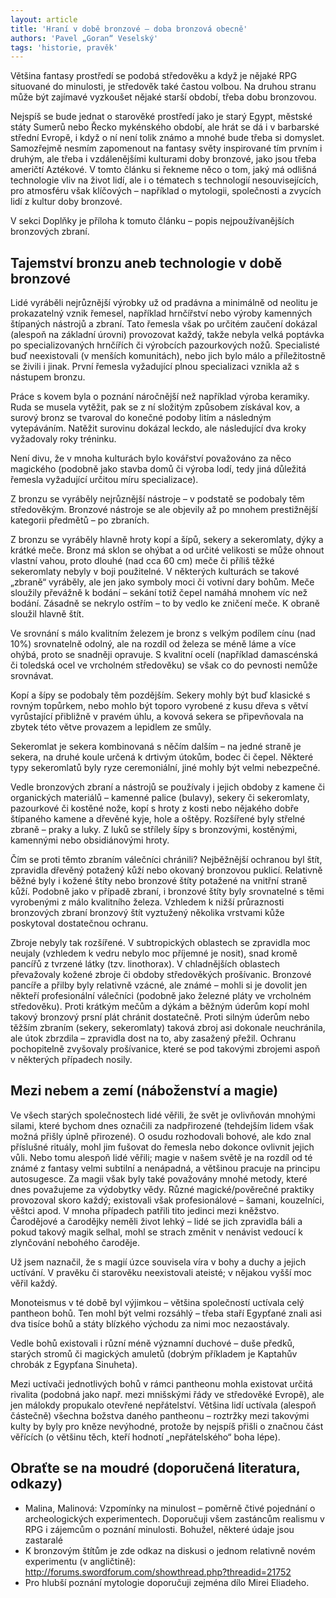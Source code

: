 ```yaml
---
layout: article
title: 'Hraní v době bronzové – doba bronzová obecně'
authors: 'Pavel „Goran“ Veselský'
tags: 'historie, pravěk'
---
```


Většina fantasy prostředí se podobá středověku a když je nějaké RPG situované do minulosti, je středověk také častou volbou. Na druhou stranu může být zajímavé vyzkoušet nějaké starší období, třeba dobu bronzovou. 

Nejspíš se bude jednat o starověké prostředí jako je starý Egypt, městské státy Sumerů nebo Řecko mykénského období, ale hrát se dá i v barbarské střední Evropě, i když o ní není tolik známo a mnohé bude třeba si domyslet. Samozřejmě nesmím zapomenout na fantasy světy inspirované tím prvním i druhým, ale třeba i vzdálenějšími kulturami doby bronzové, jako jsou třeba američtí Aztékové. V tomto článku si řekneme něco o tom, jaký má odlišná technologie vliv na život lidí, ale i o tématech s technologií nesouvisejících, pro atmosféru však klíčových – například o mytologii, společnosti a zvycích lidí z kultur doby bronzové.

V sekci Doplňky je příloha k tomuto článku – popis nejpoužívanějších bronzových zbraní. 

## Tajemství bronzu aneb technologie v době bronzové

Lidé vyráběli nejrůznější výrobky už od pradávna a minimálně od neolitu je prokazatelný vznik řemesel, například hrnčířství nebo výroby kamenných štípaných nástrojů a zbraní. Tato řemesla však po určitém zaučení dokázal (alespoň na základní úrovni) provozovat každý, takže nebyla velká poptávka po specializovaných hrnčířích či výrobcích pazourkových nožů. Specialisté buď neexistovali (v menších komunitách), nebo jich bylo málo a příležitostně se živili i jinak. První řemesla vyžadující plnou specializaci vznikla až s nástupem bronzu. 

Práce s kovem byla o poznání náročnější než například výroba keramiky. Ruda se musela vytěžit, pak se z ní složitým způsobem získával kov, a surový bronz se tvaroval do konečné podoby litím a následným vytepáváním. Natěžit surovinu dokázal leckdo, ale následující dva kroky vyžadovaly roky tréninku. 

Není divu, že v mnoha kulturách bylo kovářství považováno za něco magického (podobně jako stavba domů či výroba lodí, tedy jiná důležitá řemesla vyžadující určitou míru specializace). 

Z bronzu se vyráběly nejrůznější nástroje – v podstatě se podobaly těm středověkým. Bronzové nástroje se ale objevily až po mnohem prestižnější kategorii předmětů – po zbraních. 

Z bronzu se vyráběly hlavně hroty kopí a šípů, sekery a sekeromlaty, dýky a krátké meče. Bronz má sklon se ohýbat a od určité velikosti se může ohnout vlastní vahou, proto dlouhé (nad cca 60 cm) meče či příliš těžké sekeromlaty nebyly v boji použitelné. V některých kulturách se takové „zbraně“ vyráběly, ale jen jako symboly moci či votivní dary bohům. Meče sloužily převážně k bodání – sekání totiž čepel namáhá mnohem víc než bodání. Zásadně se nekrylo ostřím – to by vedlo ke zničení meče. K obraně sloužil hlavně štít. 

Ve srovnání s málo kvalitním železem je bronz s velkým podílem cínu (nad 10%) srovnatelně odolný, ale na rozdíl od železa se méně láme a více ohýbá, proto se snadněji opravuje. S kvalitní ocelí (například damascénská či toledská ocel ve vrcholném středověku) se však co do pevnosti nemůže srovnávat. 

Kopí a šípy se podobaly těm pozdějším. Sekery mohly být buď klasické s rovným topůrkem, nebo mohlo být toporo vyrobené z kusu dřeva s větví vyrůstající přibližně v pravém úhlu, a kovová sekera se připevňovala na zbytek této větve provazem a lepidlem ze smůly. 

Sekeromlat je sekera kombinovaná s něčím dalším – na jedné straně je sekera, na druhé koule určená k drtivým útokům, bodec či čepel. Některé typy sekeromlatů byly ryze ceremoniální, jiné mohly být velmi nebezpečné. 

Vedle bronzových zbraní a nástrojů se používaly i jejich obdoby z kamene či organických materiálů – kamenné palice (bulavy), sekery či sekeromlaty, pazourkové či kostěné nože, kopí s hroty z kosti nebo nějakého dobře štípaného kamene a dřevěné kyje, hole a oštěpy. Rozšířené byly střelné zbraně – praky a luky. Z luků se střílely šípy s bronzovými, kostěnými, kamennými nebo obsidiánovými hroty. 

Čím se proti těmto zbraním válečníci chránili? Nejběžnější ochranou byl štít, zpravidla dřevěný potažený kůží nebo okovaný bronzovou puklicí. Relativně běžné byly i kožené štíty nebo bronzové štíty potažené na vnitřní straně kůží. Podobně jako v případě zbraní, i bronzové štíty byly srovnatelné s těmi vyrobenými z málo kvalitního železa. Vzhledem k nižší průraznosti bronzových zbraní bronzový štít vyztužený několika vrstvami kůže poskytoval dostatečnou ochranu. 

Zbroje nebyly tak rozšířené. V subtropických oblastech se zpravidla moc neujaly (vzhledem k vedru nebylo moc příjemné je nosit), snad kromě pancířů z tvrzené látky (tzv. linothorax). V chladnějších oblastech převažovaly kožené zbroje či obdoby středověkých prošívanic. Bronzové pancíře a přilby byly relativně vzácné, ale známé – mohli si je dovolit jen někteří profesionální válečníci (podobně jako železné pláty ve vrcholném středověku). Proti krátkým mečům a dýkám a běžným úderům kopí mohl takový bronzový prsní plát chránit dostatečně. Proti silným úderům nebo těžším zbraním (sekery, sekeromlaty) taková zbroj asi dokonale neuchránila, ale útok zbrzdila – zpravidla dost na to, aby zasažený přežil. Ochranu pochopitelně zvyšovaly prošívanice, které se pod takovými zbrojemi aspoň v některých případech nosily. 

## Mezi nebem a zemí (náboženství a magie)

Ve všech starých společnostech lidé věřili, že svět je ovlivňován mnohými silami, které bychom dnes označili za nadpřirozené (tehdejším lidem však možná přišly úplně přirozené). O osudu rozhodovali bohové, ale kdo znal příslušné rituály, mohl jim fušovat do řemesla nebo dokonce ovlivnit jejich vůli. Nebo tomu alespoň lidé věřili; magie v našem světě je na rozdíl od té známé z fantasy velmi subtilní a nenápadná, a většinou pracuje na principu autosugesce. Za magii však byly také považovány mnohé metody, které dnes považujeme za výdobytky vědy. Různé magické/pověrečné praktiky provozoval skoro každý; existovali však profesionálové – šamani, kouzelníci, věštci apod. V mnoha případech patřili tito jedinci mezi kněžstvo. Čarodějové a čarodějky neměli život lehký – lidé se jich zpravidla báli a pokud takový magik selhal, mohl se strach změnit v nenávist vedoucí k zlynčování nebohého čaroděje. 

Už jsem naznačil, že s magií úzce souvisela víra v bohy a duchy a jejich uctívání. V pravěku či starověku neexistovali ateisté; v nějakou vyšší moc věřil každý. 

Monoteismus v té době byl výjimkou – většina společností uctívala celý pantheon bohů. Ten mohl být velmi rozsáhlý – třeba staří Egypťané znali asi dva tisíce bohů a státy blízkého východu za nimi moc nezaostávaly. 

Vedle bohů existovali i různí méně významní duchové – duše předků, starých stromů či magických amuletů (dobrým příkladem je Kaptahův chrobák z Egypťana Sinuheta). 

Mezi uctívači jednotlivých bohů v rámci pantheonu mohla existovat určitá rivalita (podobná jako např. mezi mnišskými řády ve středověké Evropě), ale jen málokdy propukalo otevřené nepřátelství. Většina lidí uctívala (alespoň částečně) všechna božstva daného pantheonu – roztržky mezi takovými kulty by byly pro kněze nevýhodné, protože by nejspíš přišli o značnou část věřících (o většinu těch, kteří hodnotí „nepřátelského“ boha lépe). 

## Obraťte se na moudré (doporučená literatura, odkazy) 

*   Malina, Malinová: Vzpomínky na minulost – poměrně čtivé pojednání o archeologických experimentech. Doporučuji všem zastáncům realismu v RPG i zájemcům o poznání minulosti. Bohužel, některé údaje jsou zastaralé 
*   K bronzovým štítům je zde odkaz na diskusi o jednom relativně novém experimentu (v angličtině): http://forums.swordforum.com/showthread.php?threadid=21752 
*   Pro hlubší poznání mytologie doporučuji zejména dílo Mirei Eliadeho.
